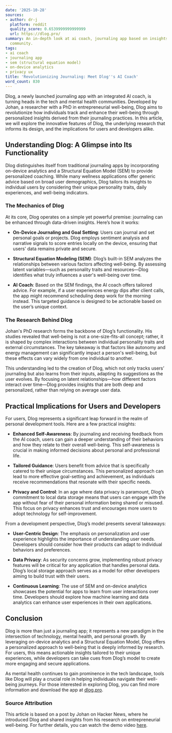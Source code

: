 ```yaml
---
date: '2025-10-28'
sources:
- author: dr-j
  platform: reddit
  quality_score: 0.6539999999999999
  url: https://dlog.pro/
summary: An in-depth look at ai coach, journaling app based on insights from the tech
  community.
tags:
- ai coach
- journaling app
- sem (structural equation model)
- on-device analytics
- privacy ux
title: 'Revolutionizing Journaling: Meet Dlog''s AI Coach'
word_count: 830
---
```


Dlog, a newly launched journaling app with an integrated AI coach, is turning heads in the tech and mental health communities. Developed by Johan, a researcher with a PhD in entrepreneurial well-being, Dlog aims to revolutionize how individuals track and enhance their well-being through personalized insights derived from their journaling practices. In this article, we will explore the innovative features of Dlog, the underlying research that informs its design, and the implications for users and developers alike.

## Understanding Dlog: A Glimpse into Its Functionality

Dlog distinguishes itself from traditional journaling apps by incorporating on-device analytics and a Structural Equation Model (SEM) to provide personalized coaching. While many wellness applications offer generic advice based on broad user demographics, Dlog tailors its insights to individual users by considering their unique personality traits, daily experiences, and well-being indicators.

### The Mechanics of Dlog

At its core, Dlog operates on a simple yet powerful premise: journaling can be enhanced through data-driven insights. Here’s how it works:

- **On-Device Journaling and Goal Setting**: Users can journal and set personal goals or projects. Dlog employs sentiment analysis and narrative signals to score entries locally on the device, ensuring that users' data remains private and secure.

- **Structural Equation Modeling (SEM)**: Dlog’s built-in SEM analyzes the relationships between various factors affecting well-being. By assessing latent variables—such as personality traits and resources—Dlog identifies what truly influences a user's well-being over time.

- **AI Coach**: Based on the SEM findings, the AI coach offers tailored advice. For example, if a user experiences energy dips after client calls, the app might recommend scheduling deep work for the morning instead. This targeted guidance is designed to be actionable based on the user’s unique context.

### The Research Behind Dlog

Johan's PhD research forms the backbone of Dlog’s functionality. His studies revealed that well-being is not a one-size-fits-all concept; rather, it is shaped by complex interactions between individual personality traits and external circumstances. The key takeaway is that factors like autonomy and energy management can significantly impact a person's well-being, but these effects can vary widely from one individual to another.

This understanding led to the creation of Dlog, which not only tracks users’ journaling but also learns from their inputs, adapting its suggestions as the user evolves. By focusing on latent relationships—how different factors interact over time—Dlog provides insights that are both deep and personalized, rather than relying on average user data.

## Practical Implications for Users and Developers

For users, Dlog represents a significant leap forward in the realm of personal development tools. Here are a few practical insights:

- **Enhanced Self-Awareness**: By journaling and receiving feedback from the AI coach, users can gain a deeper understanding of their behaviors and how they relate to their overall well-being. This self-awareness is crucial in making informed decisions about personal and professional life.

- **Tailored Guidance**: Users benefit from advice that is specifically catered to their unique circumstances. This personalized approach can lead to more effective goal-setting and achievement, as individuals receive recommendations that resonate with their specific needs.

- **Privacy and Control**: In an age where data privacy is paramount, Dlog’s commitment to local data storage means that users can engage with the app without fear of their personal information being shared or misused. This focus on privacy enhances trust and encourages more users to adopt technology for self-improvement.

From a development perspective, Dlog’s model presents several takeaways:

- **User-Centric Design**: The emphasis on personalization and user experience highlights the importance of understanding user needs. Developers should consider how their products can adapt to individual behaviors and preferences.

- **Data Privacy**: As security concerns grow, implementing robust privacy features will be critical for any application that handles personal data. Dlog’s local storage approach serves as a model for other developers aiming to build trust with their users.

- **Continuous Learning**: The use of SEM and on-device analytics showcases the potential for apps to learn from user interactions over time. Developers should explore how machine learning and data analytics can enhance user experiences in their own applications.

## Conclusion

Dlog is more than just a journaling app; it represents a new paradigm in the intersection of technology, mental health, and personal growth. By leveraging on-device analytics and a Structural Equation Model, Dlog offers a personalized approach to well-being that is deeply informed by research. For users, this means actionable insights tailored to their unique experiences, while developers can take cues from Dlog’s model to create more engaging and secure applications.

As mental health continues to gain prominence in the tech landscape, tools like Dlog will play a crucial role in helping individuals navigate their well-being journeys. For those interested in exploring Dlog, you can find more information and download the app at [dlog.pro](https://dlog.pro/).

### Source Attribution

This article is based on a post by Johan on Hacker News, where he introduced Dlog and shared insights from his research on entrepreneurial well-being. For further details, you can watch the demo video [here](https://www.youtube.com/watch?v=74C4P8I164M).